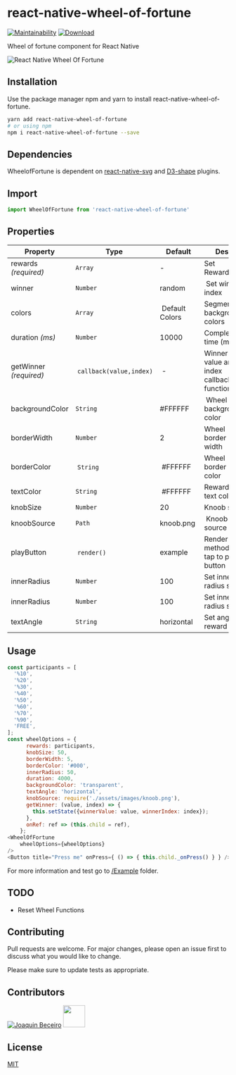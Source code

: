 # react-native-wheel-of-fortune 
[![Maintainability](https://api.codeclimate.com/v1/badges/516712bad4032cba5439/maintainability)](https://codeclimate.com/github/eftalyurtseven/react-native-wheel-of-fortune)
[![Download](https://img.shields.io/npm/dm/react-native-wheel-of-fortune.svg)](https://github.com/eftalyurtseven/react-native-wheel-of-fortune)


Wheel of fortune component for React Native

![React Native Wheel Of Fortune](https://github.com/eftalyurtseven/react-native-wheel-of-fortune/raw/master/assets/images/wof.gif "React Native Wheel Of Fortune")


## Installation

Use the package manager npm and yarn to install react-native-wheel-of-fortune.

```bash
yarn add react-native-wheel-of-fortune
# or using npm
npm i react-native-wheel-of-fortune --save
```

## Dependencies
WheelofFortune is dependent on [react-native-svg](https://github.com/react-native-community/react-native-svg) and [D3-shape](https://github.com/d3/d3-shape) plugins.

## Import

```js
import WheelOfFortune from 'react-native-wheel-of-fortune'
```

## Properties
Property | Type | Default | Desc
--- | --- | --- | ---
rewards *(required)* | `Array` | - | Set Rewards 
winner | `Number` | random | Set winner index
colors | `Array` | Default Colors | Segment background colors
duration *(ms)* | `Number` | 10000 | Completion time  (ms)
getWinner *(required)* | `callback(value,index)` | - | Winner value and index callback function
backgroundColor | `String` | #FFFFFF | Wheel background color
borderWidth | `Number` | 2 | Wheel border width
borderColor | `String` | #FFFFFF | Wheel border color
textColor | `String` | #FFFFFF | Rewards text color
knobSize | `Number` | 20 | Knoob size
knoobSource | `Path` | knoob.png | Knoob source
playButton | `render()` | example | Render method for tap to play button
innerRadius | `Number` | 100 | Set inner radius size
innerRadius | `Number` | 100 | Set inner radius size
textAngle | `String` | horizontal | Set angle of reward text

## Usage
```js
const participants = [
  '%10',
  '%20',
  '%30',
  '%40',
  '%50',
  '%60',
  '%70',
  '%90',
  'FREE',
];
const wheelOptions = {
      rewards: participants,
      knobSize: 50,
      borderWidth: 5,
      borderColor: '#000',
      innerRadius: 50,
      duration: 4000,
      backgroundColor: 'transparent',
      textAngle: 'horizontal',
      knobSource: require('./assets/images/knoob.png'),
      getWinner: (value, index) => {
        this.setState({winnerValue: value, winnerIndex: index});
      },
      onRef: ref => (this.child = ref),
    };
<WheelOfFortune
    wheelOptions={wheelOptions}
/>
<Button title="Press me" onPress={ () => { this.child._onPress() } } />
```
For more information and test go to [/Example](https://github.com/eftalyurtseven/react-native-wheel-of-fortune/tree/master/Example) folder.

## TODO
- Reset Wheel Functions 

## Contributing
Pull requests are welcome. For major changes, please open an issue first to discuss what you would like to change.

Please make sure to update tests as appropriate.

## Contributors
[![Joaquin Beceiro](https://avatars0.githubusercontent.com/u/10049759?s=50 "Joaquin Beceiro")](https://github.com/JoaquinBeceiro)
[<img src="https://avatars0.githubusercontent.com/u/50332377" width="50"/>](https://github.com/Rubinjo)



## License
[MIT](https://choosealicense.com/licenses/mit/)
